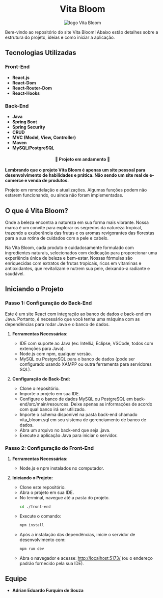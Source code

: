 <h1 align="center">Vita Bloom</h1>

<div align="center">
  <img src="https://github.com/AdrianFurquim/VitaBloom-Back-End/assets/116688048/0b5a8582-c31e-45bb-93ea-67ed58191def" alt="logo Vita Bloom" />
</div>

Bem-vindo ao repositório do site Vita Bloom! Abaixo estão detalhes sobre a estrutura do projeto, ideias e como iniciar a aplicação.

## Tecnologias Utilizadas

### Front-End
- **React.js**
- **React-Dom**
- **React-Router-Dom**
- **React-Hooks**

### Back-End
- **Java**
- **Spring Boot**
- **Spring Security**
- **CRUD**
- **MVC (Model, View, Controller)**
- **Maven**
- **MySQL/PostgreSQL**

<h4 align="center">🚧 Projeto em andamento 🚧</h4>

**Lembrando que o projeto Vita Bloom é apenas um site pessoal para desenvolvimento de habilidades e prática. Não sendo um site real de e-comerce e venda de produtos.**

Projeto em remodelação e atualizações. Algumas funções podem não estarem funcionando, ou ainda não foram implementadas. 

## O que é Vita Bloom?

Onde a beleza encontra a natureza em sua forma mais vibrante. Nossa marca é um convite para explorar os segredos da natureza tropical, trazendo a exuberância das frutas e os aromas revigorantes das florestas para a sua rotina de cuidados com a pele e cabelo.

Na Vita Bloom, cada produto é cuidadosamente formulado com ingredientes naturais, selecionados com dedicação para proporcionar uma experiência única de beleza e bem-estar. Nossas fórmulas são enriquecidas com extratos de frutas tropicais, ricos em vitaminas e antioxidantes, que revitalizam e nutrem sua pele, deixando-a radiante e saudável.

## Iniciando o Projeto

### Passo 1: Configuração do Back-End

Este é um site React com integração ao banco de dados e back-end em Java. Portanto, é necessário que você tenha uma máquina com as dependências para rodar Java e o banco de dados.

1. **Ferramentas Necessárias:**
   - IDE com suporte ao Java (ex: IntelliJ, Eclipse, VSCode, todos com extenções para Java).
   - Node.js com npm, qualquer versão.
   - MySQL ou PostgreSQL para o banco de dados (pode ser configurado usando XAMPP ou outra ferramenta para servidores SQL).

2. **Configuração do Back-End:**
   - Clone o repositório.
   - Importe o projeto em sua IDE.
   - Configure o banco de dados MySQL ou PostgreSQL em back-end/src/main/resources. Deixe apenas as informações de acordo com qual banco irá ser utilizado.
   - Importe o schema disponível na pasta back-end chamado vita_bloom.sql em seu sistema de gerenciamento de banco de dados.
   - Abra um arquivo no back-end que seja .java.
   - Execute a aplicação Java para iniciar o servidor.

### Passo 2: Configuração do Front-End

1. **Ferramentas Necessárias:**
   - Node.js e npm instalados no computador.

2. **Iniciando o Projeto:**
   - Clone este repositório.
   - Abra o projeto em sua IDE.
   - No terminal, navegue até a pasta do projeto.
     ```bash
     cd ./front-end
     ```
   - Execute o comando:
     ```bash
     npm install
     ```
   - Após a instalação das dependências, inicie o servidor de desenvolvimento com:
     ```bash
     npm run dev
     ```
   - Abra o navegador e acesse: [http://localhost:5173/](http://localhost:5173/) (ou o endereço padrão fornecido pela sua IDE).

## Equipe

- **Adrian Eduardo Furquim de Souza**
